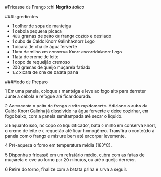 #Fricasse de Frango :chi
**Negrito** _italico_

###Ingredientes

 - 1 colher de sopa de manteiga
 - 1 cebola pequena picada
 - 400 gramas de peito de frango cozido e desfiado
 - 1 cubo de Caldo Knorr Galinhaknorr Logo
 - 1 xícara de chá de água fervente
 - 1 lata de milho em conserva Knorr escorridaknorr Logo
 - 1 lata de creme de leite
 - 1 copo de requeijão cremoso
 - 200 gramas de queijo muçarela fatiado
 - 1/2 xícara de chá de batata palha

###Modo de Preparo


1 Em uma panela, coloque a manteiga e leve ao fogo alto para derreter. Junte a cebola e refogue até ficar dourada.



2 Acrescente o peito de frango e frite rapidamente. Adicione o cubo de Caldo Knorr Galinha já dissolvido na água fervente e deixe cozinhar, em fogo baixo, com a panela semitampada até secar o líquido.



3 Enquanto isso, no copo do liquidificador, bata o milho em conserva Knorr, o creme de leite e o requeijão até ficar homogêneo. Transfira o conteúdo à panela com o frango e misture bem até encorpar levemente.



4 Pré-aqueça o forno em temperatura média (180°C).



5 Disponha o fricassê em um refratário médio, cubra com as fatias de muçarela e leve ao forno por 20 minutos, ou até o queijo derreter.



6 Retire do forno, finalize com a batata palha e sirva a seguir.




